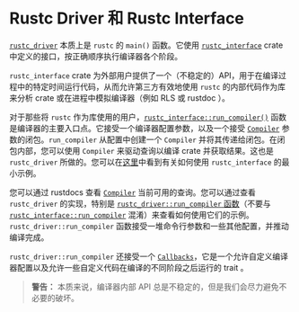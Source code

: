 # Rustc Driver 和 Rustc Interface

[`rustc_driver`] 本质上是 `rustc` 的 `main()` 函数。它使用 [`rustc_interface`] crate 中定义的接口，按正确顺序执行编译器各个阶段。

`rustc_interface` crate 为外部用户提供了一个（不稳定的）API，用于在编译过程中的特定时间运行代码，从而允许第三方有效地使用 `rustc` 的内部代码作为库来分析 crate 或在进程中模拟编译器（例如 RLS 或 rustdoc ）。

对于那些将 `rustc` 作为库使用的用户，[`rustc_interface::run_compiler()`][i_rc] 函数是编译器的主要入口点。它接受一个编译器配置参数，以及一个接受 [`Compiler`] 参数的闭包。`run_compiler` 从配置中创建一个 `Compiler` 并将其传递给闭包。在闭包内部，您可以使用 `Compiler` 来驱动查询以编译 crate 并获取结果。这也是 `rustc_driver` 所做的。您可以在[这里][example]中看到有关如何使用 `rustc_interface` 的最小示例。

您可以通过 rustdocs 查看 [`Compiler`] 当前可用的查询。您可以通过查看 `rustc_driver` 的实现，特别是 [`rustc_driver::run_compiler` 函数][rd_rc]（不要与 [`rustc_interface::run_compiler`][i_rc] 混淆）来查看如何使用它们的示例。`rustc_driver::run_compiler` 函数接受一堆命令行参数和一些其他配置，并推动编译完成。

`rustc_driver::run_compiler` 还接受一个 [`Callbacks`][cb]，它是一个允许自定义编译器配置以及允许一些自定义代码在编译的不同阶段之后运行的 trait 。

> **警告：** 本质来说，编译器内部 API 总是不稳定的，但是我们会尽力避免不必要的破坏。

[cb]: https://doc.rust-lang.org/nightly/nightly-rustc/rustc_driver/trait.Callbacks.html
[rd_rc]: https://doc.rust-lang.org/nightly/nightly-rustc/rustc_driver/fn.run_compiler.html
[i_rc]: https://doc.rust-lang.org/nightly/nightly-rustc/rustc_interface/interface/fn.run_compiler.html
[example]: https://github.com/rust-lang/rustc-dev-guide/blob/master/examples/rustc-driver-example.rs
[`rustc_interface`]: https://doc.rust-lang.org/nightly/nightly-rustc/rustc_interface/index.html
[`rustc_driver`]: https://doc.rust-lang.org/nightly/nightly-rustc/rustc_driver/
[`Compiler`]: https://doc.rust-lang.org/nightly/nightly-rustc/rustc_interface/interface/struct.Compiler.html
[`Session`]: https://doc.rust-lang.org/nightly/nightly-rustc/rustc_session/struct.Session.html
[`TyCtxt`]: https://doc.rust-lang.org/nightly/nightly-rustc/rustc_middle/ty/struct.TyCtxt.html
[`SourceMap`]: https://doc.rust-lang.org/nightly/nightly-rustc/rustc_span/source_map/struct.SourceMap.html
[stupid-stats]: https://github.com/nrc/stupid-stats
[Appendix A]: appendix/stupid-stats.html
